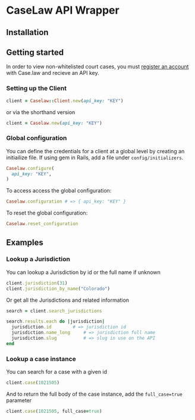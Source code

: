 # CaseLaw API Wrapper

## Installation

## Getting started

In order to view non-whitelisted court cases, you must [register an account](https://case.law/user/register/) with Case.law and recieve an API key.

### Setting up the Client

``` ruby
client = Caselaw::Client.new(api_key: "KEY")
```

or via the shorthand version

``` ruby
client = Caselaw.new(api_key: "KEY")
```

### Global configuration

You can define the credentials for a client at a global level by creating an initiailize file. If using gem in Rails, add a file under `config/initializers`.

``` ruby
Caselaw.configure(
  api_key: "KEY",
)
```

To access access the global configuration:

``` ruby
Caselaw.configuration # => { api_key: "KEY" }
```

To reset the global configuration:

``` ruby
Caselaw.reset_configuration
```

## Examples

### Lookup a Jurisdiction

You can lookup a Jurisdiction by id or the full name if unknown

```ruby
client.jurisdiction(31)
client.jurisdiction_by_name("Colorado")
```

Or get all the Jurisdictions and related information

```ruby
search = client.search_jurisdictions

search.results.each do |jurisdiction|
  jurisdiction.id	     # => jurisdiction id
  jurisdiction.name_long     # => jurisdiction full name
  jurisdiction.slug          # => slug in use on the API
end
```

### Lookup a case instance

You can search for a case with a given id

```ruby
client.case(1021505)
```

And to return the full body of the case instance, add the `full_case=true` parameter

```ruby
client.case(1021505, full_case=true)
```

